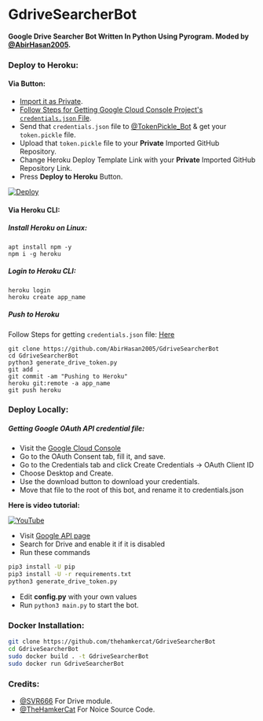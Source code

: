 # GdriveSearcherBot
**Google Drive Searcher Bot Written In Python Using Pyrogram.
Moded by [@AbirHasan2005](https://github.com/AbirHasan2005).**

### Deploy to Heroku:
#### Via Button:
- [Import it as Private](https://github.com/new/import).
- [Follow Steps for Getting Google Cloud Console Project's `credentials.json` File](https://github.com/AbirHasan2005/GdriveSearcherBot#getting-google-oauth-api-credential-file).
- Send that `credentials.json` file to [@TokenPickle_Bot](https://t.me/TokenPickle_Bot) & get your `token.pickle` file.
- Upload that `token.pickle` file to your **Private** Imported GitHub Repository.
- Change Heroku Deploy Template Link with your **Private** Imported GitHub Repository Link.
- Press **Deploy to Heroku** Button.

[![Deploy](https://www.herokucdn.com/deploy/button.svg)](https://github.com/assc0d3r/artgdrivesearch)

#### Via Heroku CLI:
##### Install Heroku on Linux:
```shell
apt install npm -y
npm i -g heroku
```
##### Login to Heroku CLI:
```shell
heroku login
heroku create app_name
```
##### Push to Heroku
Follow Steps for getting `credentials.json` file: [Here](https://github.com/AbirHasan2005/GdriveSearcherBot#getting-google-oauth-api-credential-file)
```shell
git clone https://github.com/AbirHasan2005/GdriveSearcherBot
cd GdriveSearcherBot
python3 generate_drive_token.py
git add .
git commit -am "Pushing to Heroku"
heroku git:remote -a app_name
git push heroku
```

### Deploy Locally:
##### Getting Google OAuth API credential file:

- Visit the [Google Cloud Console](https://console.developers.google.com/apis/credentials)
- Go to the OAuth Consent tab, fill it, and save.
- Go to the Credentials tab and click Create Credentials -> OAuth Client ID
- Choose Desktop and Create.
- Use the download button to download your credentials.
- Move that file to the root of this bot, and rename it to credentials.json

**Here is video tutorial:**

[![YouTube](https://img.shields.io/badge/YouTube-Video%20Tutorial-red?logo=youtube)](https://youtu.be/B0_JY5QuWuE)
- Visit [Google API page](https://console.developers.google.com/apis/library)
- Search for Drive and enable it if it is disabled
- Run these commands

```sh
pip3 install -U pip
pip3 install -U -r requirements.txt
python3 generate_drive_token.py
```
- Edit **config.py** with your own values
- Run  ```python3 main.py```  to start the bot.

### Docker Installation:
```sh
git clone https://github.com/thehamkercat/GdriveSearcherBot
cd GdriveSearcherBot
sudo docker build . -t GdriveSearcherBot
sudo docker run GdriveSearcherBot
```
### Credits:
- [@SVR666](https://github.com/SVR666) For Drive module.
- [@TheHamkerCat](https://github.com/TheHamkerCat/) For Noice Source Code.
